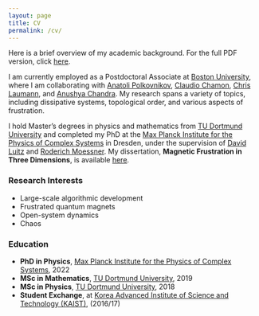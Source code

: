 ```yaml
---
layout: page
title: CV
permalink: /cv/
---
```


Here is a brief overview of my academic background. For the full PDF version, click [here](assets/cv.pdf).


I am currently employed as a Postdoctoral Associate at [Boston University](https://www.bu.edu/), where I am collaborating with [Anatoli Polkovnikov](https://www.bu.edu/eng/profile/anatoli-polkovnikov/), [Claudio Chamon](https://www.bu.edu/eng/profile/claudio-chamon/), [Chris Laumann](https://www.bu.edu/physics/profile/christopher-laumann/), and [Anushya Chandra](https://www.bu.edu/physics/profile/anushya-chandran/). My research spans a variety of topics, including dissipative systems, topological order, and various aspects of frustration.

I hold Master’s degrees in physics and mathematics from [TU Dortmund University](https://www.tu-dortmund.de/) and completed my PhD at the [Max Planck Institute for the Physics of Complex Systems](https://www.pks.mpg.de/) in Dresden, under the supervision of [David Luitz](https://dluitz.github.io/) and [Roderich Moessner](https://www.pks.mpg.de/moessner). My dissertation, **Magnetic Frustration in Three Dimensions**, is available [here](https://tud.qucosa.de/landing-page/?tx_dlf[id]=https%3A%2F%2Ftud.qucosa.de%2Fapi%2Fqucosa%253A82937%2Fmets).

### Research Interests

- Large-scale algorithmic development
- Frustrated quantum magnets
- Open-system dynamics
- Chaos

### Education

- **PhD in Physics**, [Max Planck Institute for the Physics of Complex Systems](https://www.pks.mpg.de/), 2022
- **MSc in Mathematics**, [TU Dortmund University](https://www.tu-dortmund.de/), 2019
- **MSc in Physics**, [TU Dortmund University](https://www.tu-dortmund.de/), 2018
- **Student Exchange**, at [Korea Advanced Institute of Science and Technology (KAIST)](https://www.kaist.ac.kr/en/), (2016/17)

